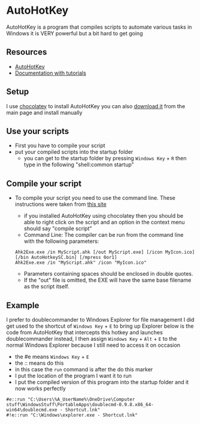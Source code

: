 # AutoHotKey

AutoHotKey is a program that compiles scripts to automate various tasks in Windows it is VERY powerful but a bit hard to get going

## Resources

- [AutoHotKey](https://www.autohotkey.com/)
- [Documentation with tutorials](https://www.autohotkey.com/docs/AutoHotkey.htm)

## Setup

I use [chocolatey](chocolatey.md) to install AutoHotKey
you can also [download it](https://www.autohotkey.com/) from the main page and install manually

## Use your scripts

- First you have to compile your script
- put your compiled scripts into the startup folder
    - you can get to the startup folder by pressing `Windows Key` + `R` then type in the following "shell:common startup"

## Compile your script

- To compile your script you need to use the command line. These instructions were taken from [this site](https://www.autohotkey.com/docs/Scripts.htm#ahk2exe)
    - if you installed AutoHotKey using chocolatey then you should be able to right click on the script and an option in the context menu should say "compile script"
    - Command Line: The compiler can be run from the command line with the following parameters:

    ```AutoHotKey
    Ahk2Exe.exe /in MyScript.ahk [/out MyScript.exe] [/icon MyIcon.ico] [/bin AutoHotkeySC.bin] [/mpress 0or1]
    Ahk2Exe.exe /in "MyScript.ahk" /icon "MyIcon.ico"
    ```

    - Parameters containing spaces should be enclosed in double quotes.
    - If the "out" file is omitted, the EXE will have the same base filename as the script itself.

## Example

I prefer to doublecommander to Windows Explorer for file management I did get used to the shortcut of `Windows Key` + `E` to bring up Explorer below is the code from AutoHotKey that intercepts this hotkey and launches doublecommander instead, I then assign `Windows Key` + `Alt` + `E` to the normal Windows Explorer because I still need to access it on occasion

- the #e means `Windows Key` + `E`
- the :: means do this
- in this case the `run` command is after the do this marker
- I put the location of the program I want it to run
- I put the compiled version of this program into the startup folder and it now works perfectly

```AutoHotKey
#e::run "C:\Users\%A_UserName%\OneDrive\Computer stuff\WindowsStuff\PortableApps\doublecmd-0.9.8.x86_64-win64\doublecmd.exe - Shortcut.lnk"
#!e::run "C:\Windows\explorer.exe - Shortcut.lnk"
```

